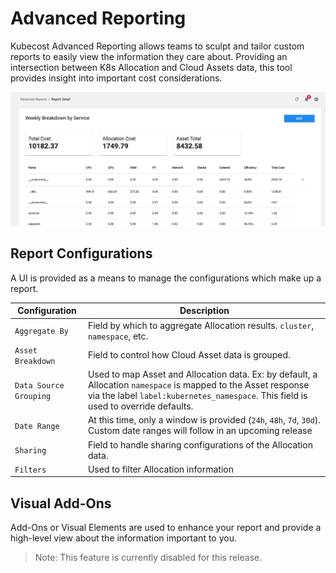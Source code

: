 Advanced Reporting
======

Kubecost Advanced Reporting allows teams to sculpt and tailor custom reports to easily view the information they care about. Providing an intersection between K8s Allocation and Cloud Assets data, this tool provides insight into important cost considerations.


![Kubecost Advanced Reporting UI](https://raw.githubusercontent.com/kubecost/docs/main/images/sample-advanced-report.png)



## Report Configurations

A UI is provided as a means to manage the configurations which make up a report.

| Configuration | Description |
|---------|-----------|
| `Aggregate By` |  Field by which to aggregate Allocation results. `cluster`, `namespace`, etc.|
| `Asset Breakdown` | Field to control how Cloud Asset data is grouped. |
| `Data Source Grouping` | Used to map Asset and Allocation data. Ex: by default, a Allocation `namespace` is mapped to the Asset response via the label `label:kubernetes_namespace`. This field is used to override defaults. |
| `Date Range` | At this time, only a window is provided (`24h`, `48h`, `7d`, `30d`). Custom date ranges will follow in an upcoming release |
| `Sharing` | Field to handle sharing configurations of the Allocation data. |
| `Filters` | Used to filter Allocation information |

## Visual Add-Ons

Add-Ons or Visual Elements are used to enhance your report and provide a high-level view about the information important to you.

> Note: This feature is currently disabled for this release.





<!--- {"article":"5991192077079","section":"4402815656599","permissiongroup":"1500001277122"} --->
